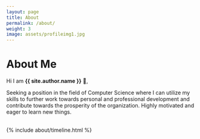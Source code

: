 ```yaml
---
layout: page
title: About
permalink: /about/
weight: 3
image: assets/profileimg1.jpg
---
```


# **About Me**

Hi I am **{{ site.author.name }}** :wave:,<br>

Seeking a position in the field of Computer Science where I can utilize my skills to further work towards personal and professional development and contribute towards the prosperity of the organization. Highly motivated and eager to learn new things.<br>
<br>

<div class="row">
{% include about/timeline.html %}
</div>
